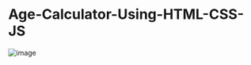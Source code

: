 # Age-Calculator-Using-HTML-CSS-JS

![image](https://github.com/user-attachments/assets/fa8f5da1-6390-40e8-9cf1-aafa1fb1198c)
